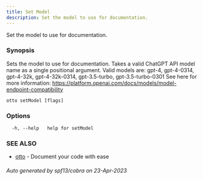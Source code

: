 ```yaml
---
title: Set Model
description: Set the model to use for documentation.
---
```


Set the model to use for documentation.

### Synopsis

Sets the model to use for documentation. Takes a valid ChatGPT API model name as a single positional argument.
Valid models are: gpt-4, gpt-4-0314, gpt-4-32k, gpt-4-32k-0314, gpt-3.5-turbo, gpt-3.5-turbo-0301
See here for more information: https://platform.openai.com/docs/models/model-endpoint-compatibility

```
otto setModel [flags]
```

### Options

```
  -h, --help   help for setModel
```

### SEE ALSO

* [otto](otto.md)	 - Document your code with ease

###### Auto generated by spf13/cobra on 23-Apr-2023
